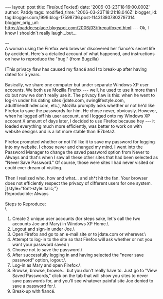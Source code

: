 \-\-- layout: post title: Fire(out)Fox(ed) date:
\'2006-03-23T18:16:00.000Z\' author: Paddy tags: modified\_time:
\'2006-03-23T18:21:18.046Z\' blogger\_id:
tag:blogger.com,1999:blog-17598736.post-114313807802797314
blogger\_orig\_url:
https://paddeesplace.blogspot.com/2006/03/fireoutfoxed.html \-\-- Ok, I
know I shouldn\`t really laugh\...but\...\
\
\--\
A woman using the Firefox web browser discovered her fiancé's secret
life by accident. Here's a detailed account of what happened, and
instructions on how to reproduce the "bug." (from Bugzilla)\
\
[This privacy flaw has caused my fiancé and I to break-up after having
dated for 5 years.\
\
Basically, we share one computer but under separate Windows XP user
accounts. We both use Mozilla Firefox --- well, he used to use it more
than I do but now we don't really use it. The privacy flaw is this: when
he went to log-in under his dating sites (jdate.com, swinglifestyle.com,
adultfriendfinder.com, etc.), Mozilla promptly asks whether or not he'd
like Firefox to save the passwords for him. He chose never, obviously.
However, when he logged off his user account, and I logged onto my
Windows XP account X amount of days later, I decided to use Firefox
because hey --- it loaded everything much more efficiently, was better
to work on with website designs and is a lot more stable than IE7beta2.\
\
Firefox prompted whether or not I'd like it to save my password for
logging into my website. I chose never and changed my mind. I went into
the Password Manager to change the saved password option from Never to
Always and that's when I saw all these other sites that had been
selected as "Never Save Password." Of course, those were sites I had
never visited or could ever dream of visiting.\
\
Then I realized who, how and what... and sh\*t hit the fan. Your browser
does not efficiently respect the privacy of different users for one
system.\
]{style="font-style:italic;"}\
Reproducible: Always\
\
Steps to Reproduce:\
\
1. Create 2 unique user accounts (for steps sake, let's call the two
accounts Joe and Mary) in Windows XP Home.\
2. Logout and sign-in under Joe.\
3. Open Firefox and go to an e-mail site or to jdate.com or wherever.\
4. Attempt to log-in to the site so that Firefox will ask whether or not
you want your password saved.\
5. Choose not to save the password.\
6. After successfully logging in and having selected the "never save
password" option, logout.\
7. Log-in as Mary and open Firefox.\
8. Browse, browse, browse... but you don't really have to. Just go to
"View Saved Passwords," click on the tab that will show you sites to
never save passwords for, and you'll see whatever painful site Joe
denied to save a password for.\
9. Break-up with fiancé.
